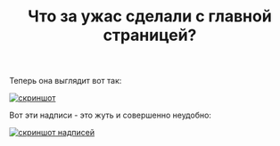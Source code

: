 ﻿---
title: "Что за ужас сделали с главной страницей?"
se.owner.user_id: 178988
se.owner.display_name: "Qwertiy"
se.owner.link: "https://ru.meta.stackoverflow.com/users/178988/qwertiy"
se.link: "https://ru.meta.stackoverflow.com/questions/11866/%d0%a7%d1%82%d0%be-%d0%b7%d0%b0-%d1%83%d0%b6%d0%b0%d1%81-%d1%81%d0%b4%d0%b5%d0%bb%d0%b0%d0%bb%d0%b8-%d1%81-%d0%b3%d0%bb%d0%b0%d0%b2%d0%bd%d0%be%d0%b9-%d1%81%d1%82%d1%80%d0%b0%d0%bd%d0%b8%d1%86%d0%b5%d0%b9"
se.question_id: 11866
se.post_type: question
---
<p>Теперь она выглядит вот так:</p>
<p><a href="https://i.stack.imgur.com/v1DRT.png" rel="nofollow noreferrer"><img src="https://i.stack.imgur.com/v1DRT.png" alt="скриншот" /></a></p>
<p>Вот эти надписи - это жуть и совершенно неудобно:</p>
<p><a href="https://i.stack.imgur.com/dkIbc.png" rel="nofollow noreferrer"><img src="https://i.stack.imgur.com/dkIbc.png" alt="скриншот надписей" /></a></p>
